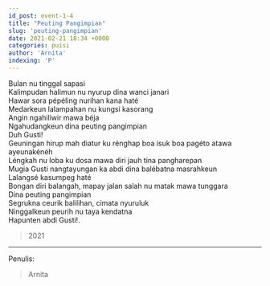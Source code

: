 ```yaml
---
id_post: event-1-4
title: "Peuting Pangimpian"
slug: 'peuting-pangimpian'
date: 2021-02-21 18:34 +0000
categories: puisi
author: 'Arnita'
indexing: 'P'
---
```


Bulan nu tinggal sapasi  
Kalimpudan halimun nu nyurup dina wanci janari  
Hawar sora pépéling nurihan kana haté  
Medarkeun lalampahan nu kungsi kasorang  
Angin ngahiliwir mawa béja  
Ngahudangkeun dina peuting pangimpian  
Duh Gusti!  
Geuningan hirup mah diatur ku rénghap boa isuk boa pagéto atawa ayeunakénéh  
Léngkah nu loba ku dosa mawa diri jauh tina pangharepan  
Mugia Gusti nangtayungan ka abdi dina balébatna masrahkeun  
Lalangsé kasumpeg haté  
Bongan diri balangah, mapay jalan salah nu matak mawa tunggara  
Dina peuting pangimpian  
Segrukna ceurik balilihan, cimata nyuruluk  
Ninggalkeun peurih nu taya kendatna  
Hapunten abdi Gusti!.  

>2021

<hr>

Penulis:

>Arnita

